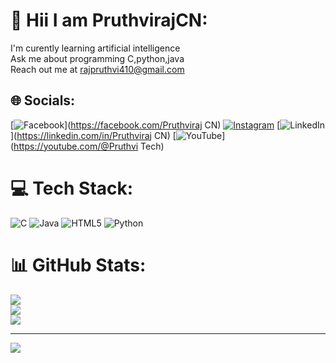 # 💫 Hii I am PruthvirajCN:
I'm curently learning artificial intelligence<br>Ask me about programming C,python,java<br>Reach out me at rajpruthvi410@gmail.com


## 🌐 Socials:
[![Facebook](https://img.shields.io/badge/Facebook-%231877F2.svg?logo=Facebook&logoColor=white)](https://facebook.com/Pruthviraj CN) [![Instagram](https://img.shields.io/badge/Instagram-%23E4405F.svg?logo=Instagram&logoColor=white)](https://instagram.com/_pruthvi_dodmani_) [![LinkedIn](https://img.shields.io/badge/LinkedIn-%230077B5.svg?logo=linkedin&logoColor=white)](https://linkedin.com/in/Pruthviraj CN) [![YouTube](https://img.shields.io/badge/YouTube-%23FF0000.svg?logo=YouTube&logoColor=white)](https://youtube.com/@Pruthvi Tech) 

# 💻 Tech Stack:
![C](https://img.shields.io/badge/c-%2300599C.svg?style=flat&logo=c&logoColor=white) ![Java](https://img.shields.io/badge/java-%23ED8B00.svg?style=flat&logo=openjdk&logoColor=white) ![HTML5](https://img.shields.io/badge/html5-%23E34F26.svg?style=flat&logo=html5&logoColor=white) ![Python](https://img.shields.io/badge/python-3670A0?style=flat&logo=python&logoColor=ffdd54)
# 📊 GitHub Stats:
![](https://github-readme-stats.vercel.app/api?username=PruthvirajCN&theme=gotham&hide_border=false&include_all_commits=true&count_private=true)<br/>
![](https://github-readme-streak-stats.herokuapp.com/?user=PruthvirajCN&theme=gotham&hide_border=false)<br/>
![](https://github-readme-stats.vercel.app/api/top-langs/?username=PruthvirajCN&theme=gotham&hide_border=false&include_all_commits=true&count_private=true&layout=compact)

---
[![](https://visitcount.itsvg.in/api?id=PruthvirajCN&icon=5&color=1)](https://visitcount.itsvg.in)

<!-- Proudly created with GPRM ( https://gprm.itsvg.in ) -->
